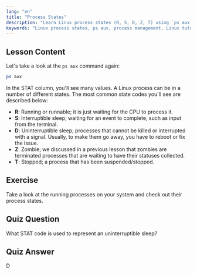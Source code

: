 ```yaml
---
lang: "en"
title: "Process States"
description: "Learn Linux process states (R, S, D, Z, T) using `ps aux`. Understand common STAT codes and manage processes effectively. Start your Linux journey!"
keywords: "Linux process states, ps aux, process management, Linux tutorial, beginner Linux, STAT codes, Linux guide"
---
```


## Lesson Content

Let's take a look at the `ps aux` command again:

```bash
ps aux
```

In the STAT column, you'll see many values. A Linux process can be in a number of different states. The most common state codes you'll see are described below:

- **R**: Running or runnable; it is just waiting for the CPU to process it.
- **S**: Interruptible sleep; waiting for an event to complete, such as input from the terminal.
- **D**: Uninterruptible sleep; processes that cannot be killed or interrupted with a signal. Usually, to make them go away, you have to reboot or fix the issue.
- **Z**: Zombie; we discussed in a previous lesson that zombies are terminated processes that are waiting to have their statuses collected.
- **T**: Stopped; a process that has been suspended/stopped.

## Exercise

Take a look at the running processes on your system and check out their process states.

## Quiz Question

What STAT code is used to represent an uninterruptible sleep?

## Quiz Answer

D
